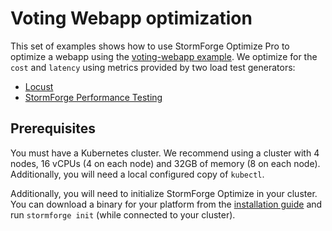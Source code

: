 # Voting Webapp optimization

This set of examples shows how to use StormForge Optimize Pro to optimize a webapp using the [voting-webapp example](./voting-webapp). We optimize for the `cost` and `latency` using metrics provided by two load test generators:
- [Locust](https://locust.io)
- [StormForge Performance Testing](https://www.stormforge.io/performance-testing/)

## Prerequisites

You must have a Kubernetes cluster. We recommend using a cluster with 4 nodes, 16 vCPUs (4 on each node) and 32GB of memory (8 on each node). Additionally, you will need a local configured copy of `kubectl`.

Additionally, you will need to initialize StormForge Optimize in your cluster. You can download a binary for your platform from the [installation guide](install) and run `stormforge init` (while connected to your cluster).

[install]: https://docs.stormforge.io/optimize-pro/getting-started/install/
